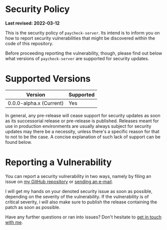 # Security Policy

**Last revised: 2022-03-12**

This is the security policy of `paycheck-server`. Its intend is to inform you on how to report security vulnerabilities that might be discovered within the code of this repository.

Before proceeding reporting the vulnerability, though, please find out below what versions of `paycheck-server` are supported for security updates.

# Supported Versions

|Version|Supported|
|---|---|
|0.0.0-alpha.x (Current)|Yes|

In general, any pre-release will cease support for security updates as soon as its successorial release or pre-release is published. Releases meant for use in production environments are usually always subject for security updates may there be a necessity, unless there's a specific reason for that to not to be the case. A concise explanation of such lack of support can be found below.

# Reporting a Vulnerability

You can report a security vulnerability in two ways, namely by filing an issue on [my GitHub repository](https://https://github.com/msfninja/paycheck-server/issues) or [sending an e-mail](mailto:msfninja@pm.me).

I will get my hands on your denoted security issue as soon as possible, depending on the severity of the vulnerability. If the vulnerability is of critical severity, i will also make sure to publish the release containing the patch as soon as possible.

Have any further questions or ran into issues? Don't hesitate to [get in touch with me](mailto:msfninja@pm.me).
